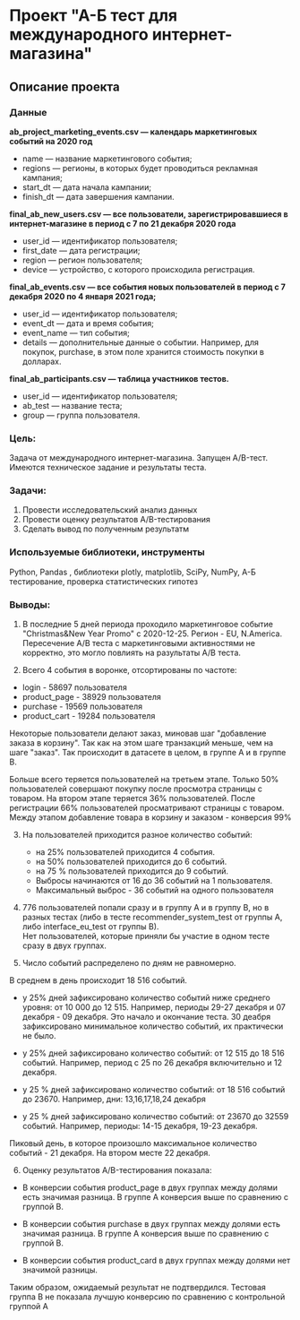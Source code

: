 # Проект "А-Б тест для международного интернет-магазина"

## Описание проекта

### Данные

**ab_project_marketing_events.csv — календарь маркетинговых событий на 2020 год**
* name — название маркетингового события;
* regions — регионы, в которых будет проводиться рекламная кампания;
* start_dt — дата начала кампании;
* finish_dt — дата завершения кампании.

**final_ab_new_users.csv — все пользователи, зарегистрировавшиеся в интернет-магазине в период с 7 по 21 декабря 2020 года**
* user_id — идентификатор пользователя;
* first_date — дата регистрации;
* region — регион пользователя;
* device — устройство, с которого происходила регистрация.

**final_ab_events.csv — все события новых пользователей в период с 7 декабря 2020 по 4 января 2021 года;**
* user_id — идентификатор пользователя;
* event_dt — дата и время события;
* event_name — тип события;
* details — дополнительные данные о событии. Например, для покупок, purchase, в этом поле хранится стоимость покупки в долларах.

**final_ab_participants.csv — таблица участников тестов.**
* user_id — идентификатор пользователя;
* ab_test — название теста;
* group — группа пользователя.

### Цель:

Задача от международного интернет-магазина. Запущен А/B-тест. Имеются техническое задание и результаты теста.

### Задачи:

1. Провести исследовательский анализ данных
2. Провести оценку результатов A/B-тестирования
3. Сделать вывод по полученным результатм


### Используемые библиотеки, инструменты
Python, Pandas , библиотеки plotly, matplotlib, SciPy, NumPy, А-Б тестирование, проверка статистических гипотез

### Выводы:
1. В последние 5 дней периода проходило маркетинговое событие "Christmas&New Year Promo" с 2020-12-25.
Регион - EU, N.America. Пересечение А/В теста с маркетинговыми активностями не корректно, это могло повлиять на разультаты А/В теста.    
    
    
2. Всего 4 события в воронке, отсортированы по частоте:

 	
* login - 58697 пользователя
* product_page - 38929 пользователя
* purchase 	- 19569 пользователя
* product_cart 	- 19284 пользователя

Некоторые пользователи делают заказ, миновав шаг "добавление заказа в корзину".
Так как на этом шаге транзакций меньше, чем на шаге "заказ". Так происходит в датасете
в целом, в группе А и в группе В.

Больше всего теряется пользователей на третьем этапе. Только 50% пользователей совершают
покупку после просмотра страницы с товаром.
На втором этапе теряется 36% пользователей. После регистрации 66% пользователей
просматривают страницы с товаром.
Между этапом добавление товара в корзину и заказом - конверсия 99%

3. На пользователей приходится разное количество событий:

    * на 25% пользователей приходится 4 события.
    * на 50% пользователей приходится до 6 событий.
    * на 75 % пользователей приходится до 9 событий.
    * Выбросы начинаются от 16 до 36 событий на 1 пользователя.
    * Максимальный выброс - 36 событий на одного пользователя
    
    
4. 776 пользователей попали сразу и в группу А и в группу В, но в разных тестах (либо в 
тесте recommender_system_test от группы А, либо interface_eu_test от группы В).  
Нет пользователей, которые приняли бы участие в одном тесте сразу в двух группах.
    
    
5. Число событий распределено по дням не равномерно.

В среднем в день происходит 18 516 событий. 
    
* у 25% дней зафиксировано количество событий ниже среднего уровня: от 10 000 до 12 515. Например, периоды 29-27 декабря и 07 декабря - 09 декабря. Это начало и окончание теста. 30 деабря зафиксировано минимальное количество событий, их практически не было.
    
* у 25% дней зафиксировано количество событий: от 12 515 до 18 516 событий. Например, период с 25 по 26 декабря включительно и 12 декабря.
    
* у 25 % дней зафиксировано количество событий: от 18 516 событий до 23670. Например, дни: 13,16,17,18,24 декабря
    
* у 25 % дней зафиксировано количество событий: от 23670 до 32559 событий. Например, периоды: 14-15 декабря, 19-23 декабря.
    
Пиковый день, в которое произошло максимальное количество событий - 21 декабря. На втором месте 22 декабря. 
    
6. Оценку результатов A/B-тестирования показала:
    
 * В конверсии события product_page в двух группах  между долями есть значимая разница. В группе А конверсия выше по сравнению с группой В.
    
 * В конверсии  события  purchase  в  двух группах   между  долями есть  значимая  разница. В  группе  А  конверсия  выше  по сравнению с группой В.

 * В конверсии события product_card в двух группах  между долями нет значимой разницы.
    
Таким образом, ожидаемый результат не подтвердился. Тестовая группа В не показала лучшую конверсию по сравнению с контрольной группой А



